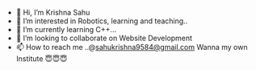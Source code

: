 - 👋 Hi, I’m Krishna Sahu
- 👀 I’m interested in Robotics, learning and teaching..
- 🌱 I’m currently learning C++...
- 💞️ I’m looking to collaborate on Website Development
- 📫 How to reach me ..@sahukrishna9584@gmail.com
Wanna my own Institute  😇😇😇
<!---
krishnasahu1112/krishnasahu1112 is a ✨ special ✨ repository because its `README.md` (this file) appears on your GitHub profile.
You can click the Preview link to take a look at your changes.
--->
